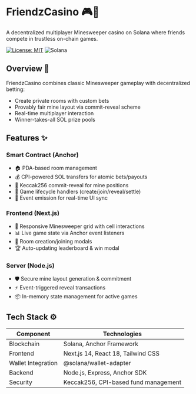 # FriendzCasino 🎮💎

A decentralized multiplayer Minesweeper casino on Solana where friends compete in trustless on-chain games.

[![License: MIT](https://img.shields.io/badge/License-MIT-yellow.svg)](https://opensource.org/licenses/MIT)
![Solana](https://img.shields.io/badge/Solana-3E1F70?logo=solana&logoColor=white)

## Overview 🌟
FriendzCasino combines classic Minesweeper gameplay with decentralized betting:
- Create private rooms with custom bets
- Provably fair mine layout via commit-reveal scheme
- Real-time multiplayer interaction
- Winner-takes-all SOL prize pools

## Features ✨

### Smart Contract (Anchor)
- 🏠 PDA-based room management
- 💰 CPI-powered SOL transfers for atomic bets/payouts
- 🔐 Keccak256 commit-reveal for mine positions
- 🎯 Game lifecycle handlers (create/join/reveal/settle)
- 📡 Event emission for real-time UI sync

### Frontend (Next.js)
- 🎨 Responsive Minesweeper grid with cell interactions
- 📊 Live game state via Anchor event listeners
- 🚪 Room creation/joining modals
- 🏆 Auto-updating leaderboard & win modal

### Server (Node.js)
- 🛡️ Secure mine layout generation & commitment
- ⚡ Event-triggered reveal transactions
- 📦 In-memory state management for active games

## Tech Stack ⚙️

| Component        | Technologies                         |
|------------------|--------------------------------------|
| Blockchain       | Solana, Anchor Framework             |
| Frontend         | Next.js 14, React 18, Tailwind CSS    |
| Wallet Integration| @solana/wallet-adapter               |
| Backend          | Node.js, Express, Anchor SDK         |
| Security         | Keccak256, CPI-based fund management |
